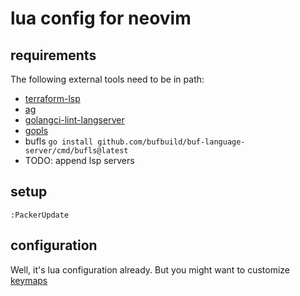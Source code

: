 # lua config for neovim

## requirements

The following external tools need to be in path:

- [terraform-lsp](https://github.com/juliosueiras/terraform-lsp)
- [ag](https://github.com/ggreer/the_silver_searcher)
- [golangci-lint-langserver](https://github.com/nametake/golangci-lint-langserver)
- [gopls](https://github.com/golang/tools/tree/master/gopls)
- bufls `go install github.com/bufbuild/buf-language-server/cmd/bufls@latest`
- TODO: append lsp servers

## setup

```
:PackerUpdate
```

## configuration

Well, it's lua configuration already. But you might want to customize [keymaps](./lua/config-keys.lua)
